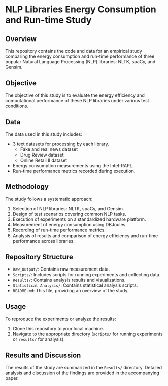# NLP Libraries Energy Consumption and Run-time Study

## Overview
This repository contains the code and data for an empirical study comparing the energy consumption and run-time performance of three popular Natural Language Processing (NLP) libraries: NLTK, spaCy, and Gensim.

## Objective
The objective of this study is to evaluate the energy efficiency and computational performance of these NLP libraries under various test conditions.

## Data
The data used in this study includes:

- 3 text datasets for processing by each library.
    - Fake and real news dataset
    - Drug Review dataset
    - Online Retail II dataset
- Energy consumption measurements using the Intel-RAPL.
- Run-time performance metrics recorded during execution.

## Methodology
The study follows a systematic approach:

1. Selection of NLP libraries: NLTK, spaCy, and Gensim.
2. Design of test scenarios covering common NLP tasks.
3. Execution of experiments on a standardized hardware platform.
4. Measurement of energy consumption using DBJoules.
5. Recording of run-time performance metrics.
6. Analysis of results and comparison of energy efficiency and run-time performance across libraries.

## Repository Structure
- `Raw_Output/`: Contains raw measurement data.
- `Scripts/`: Includes scripts for running experiments and collecting data.
- `Results/`: Contains analysis results and visualizations.
- `Statistical Analysis/`: Contains statistical analysis scripts.
- `README.md`: This file, providing an overview of the study.

## Usage
To reproduce the experiments or analyze the results:
1. Clone this repository to your local machine.
2. Navigate to the appropriate directory (`scripts/` for running experiments or `results/` for analysis).


## Results and Discussion
The results of the study are summarized in the `Results/` directory. Detailed analysis and discussion of the findings are provided in the accompanying paper.





